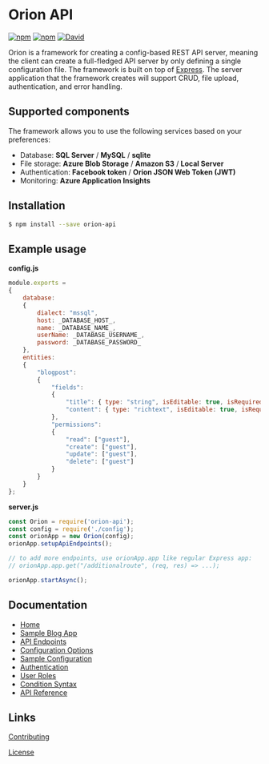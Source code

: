 # Orion API

[![npm](https://img.shields.io/npm/dt/orion-api.svg)](https://www.npmjs.com/package/orion-api) [![npm](https://img.shields.io/npm/v/orion-api.svg)](https://www.npmjs.com/package/orion-api) [![David](https://img.shields.io/david/ctjong/orion.svg?path=core)](https://www.npmjs.com/package/orion-api)

Orion is a framework for creating a config-based REST API server, meaning the client can create a full-fledged API server by only defining a single configuration file. The framework is built on top of [Express](https://github.com/expressjs/express). The server application that the framework creates will support CRUD, file upload, authentication, and error handling.

## Supported components

The framework allows you to use the following services based on your preferences:
- Database: **SQL Server** / **MySQL** / **sqlite**
- File storage: **Azure Blob Storage** / **Amazon S3** / **Local Server**
- Authentication: **Facebook token** / **Orion JSON Web Token (JWT)**
- Monitoring: **Azure Application Insights**

## Installation

```bash
$ npm install --save orion-api
```

## Example usage

**config.js**

```js
module.exports =
{
    database:
    {
        dialect: "mssql",
        host: _DATABASE_HOST_,
        name: _DATABASE_NAME_,
        userName: _DATABASE_USERNAME_,
        password: _DATABASE_PASSWORD_
    },
    entities:
    {
        "blogpost":
        {
            "fields":
            {
                "title": { type: "string", isEditable: true, isRequired: true, foreignKey: null },
                "content": { type: "richtext", isEditable: true, isRequired: true, foreignKey: null }
            },
            "permissions":
            {
                "read": ["guest"],
                "create": ["guest"],
                "update": ["guest"],
                "delete": ["guest"]
            }
        }
    }
};
```

**server.js**

```js
const Orion = require('orion-api');
const config = require('./config');
const orionApp = new Orion(config);
orionApp.setupApiEndpoints();

// to add more endpoints, use orionApp.app like regular Express app:
// orionApp.app.get("/additionalroute", (req, res) => ...);

orionApp.startAsync();
```

## Documentation

- [Home](https://ctjong.github.io/orion)
- [Sample Blog App](https://ctjong.github.io/orion/docs/sample-blog-app)
- [API Endpoints](https://ctjong.github.io/orion/docs/api-endpoints)
- [Configuration Options](https://ctjong.github.io/orion/docs/configuration-options)
- [Sample Configuration](https://ctjong.github.io/orion/docs/sample-configuration)
- [Authentication](https://ctjong.github.io/orion/docs/authentication)
- [User Roles](https://ctjong.github.io/orion/docs/user-roles)
- [Condition Syntax](https://ctjong.github.io/orion/docs/condition-syntax)
- [API Reference](https://ctjong.github.io/orion/docs/api-reference)


## Links

[Contributing](https://github.com/ctjong/orion/tree/master/CONTRIBUTING.md)

[License](https://github.com/ctjong/orion/tree/master/LICENSE)